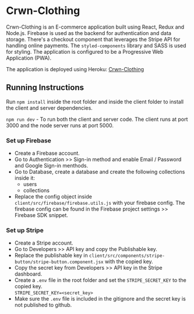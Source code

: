 # Crwn-Clothing

Crwn-Clothing is an E-commerce application built using React, Redux and Node.js. Firebase is used as the backend for authentication and data storage. There's a checkout component that leverages the Stripe API for handling online payments. The `styled-components` library and SASS is used for styling. The application is configured to be a Progressive Web Application (PWA).  

The application is deployed using Heroku: [Crwn-Clothing](https://crwnnclothing.herokuapp.com/)  


## Running Instructions

Run `npm install` inside the root folder and inside the client folder to install the client and server dependencies.  

`npm run dev` - To run both the client and server code. The client runs at port 3000 and the node server runs at port 5000.  

### Set up Firebase

* Create a Firebase account.
* Go to Authentication >> Sign-in method and enable Email / Password and Google Sign-in menthods.
* Go to Database, create a database and create the following collections inside it:
    * users
    * collections
* Replace the config object inside `client/src/firebase/firebase.utils.js` with your firebase config. The firebase config can be found in the Firebase project settings >> Firebase SDK snippet.


### Set up Stripe

* Create a Stripe account.
* Go to Developers >> API key and copy the Publishable key.
* Replace the publishable key in `client/src/components/stripe-button/stripe-button.component.jsx` with the copied key.
* Copy the secret key from Developers >> API key in the Stripe dashboard.
* Create a `.env` file in the root folder and set the `STRIPE_SECRET_KEY` to the copied key.  
`STRIPE_SECRET_KEY=<secret_key>`
* Make sure the `.env` file is included in the gitignore and the secret key is not published to github.
